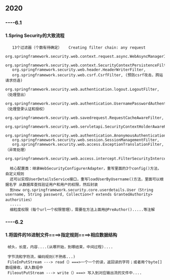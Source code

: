 ## 2020
### ----6.1
#### 1.Spring Security的大致流程
       13个过滤器（个数有待确定）   Creating filter chain: any request
       org.springframework.security.web.context.request.async.WebAsyncManagerIntegrationFilter,
       org.springframework.security.web.context.SecurityContextPersistenceFilter, 
       org.springframework.security.web.header.HeaderWriterFilter, 
       org.springframework.security.web.csrf.CsrfFilter, (预防csrf攻击，跨站请求仿造)
       org.springframework.security.web.authentication.logout.LogoutFilter, （处理登出）
       org.springframework.security.web.authentication.UsernamePasswordAuthenticationFilter,（处理登录认证和授权）
       org.springframework.security.web.savedrequest.RequestCacheAwareFilter, 
       org.springframework.security.web.servletapi.SecurityContextHolderAwareRequestFilter,
       org.springframework.security.web.authentication.AnonymousAuthenticationFilter,
       org.springframework.security.web.session.SessionManagementFilter, 
       org.springframework.security.web.access.ExceptionTranslationFilter,   （异常处理）
       org.springframework.security.web.access.intercept.FilterSecurityInterceptor
   
      核心配置类：继承WebSecurityConfigurerAdapter，重写里面的3个config()方法，自定义规则
      还可以实现UserDetailsService接口，重写loadUserByUsername()方法，里面可以根据名字 从数据库查找验证用户和用户的权限，然后封装
      到new org.springframework.security.core.userdetails.User（String username, String password, Collection<? extends GrantedAuthority> authorities）
      .....
      细粒度权限（每个url一个权限管理），需要在方法上面用@PreAuthor().....等注解
      
      
      
### ----6.2
#### 1.将固件的16进制文件====>指定规则====>相应数据结构
     帧头，长度，内容....(从哪开始，到哪结束，中间过程)....
     
     字节流和字符流，编码规则(不熟练...)
     FileInPutStream ---> read（）===>一个一个的读，返回读的字符；或者用个byte[]数组接收，读入数组中
     FileoutPutStream ---> write（）===> 写入到对应输出流的文件中....
